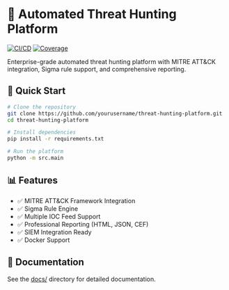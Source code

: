 # 🎯 Automated Threat Hunting Platform

[![CI/CD](https://github.com/yourusername/threat-hunting-platform/workflows/CI%2FCD%20Pipeline/badge.svg)](https://github.com/yourusername/threat-hunting-platform/actions)
[![Coverage](https://codecov.io/gh/yourusername/threat-hunting-platform/branch/main/graph/badge.svg)](https://codecov.io/gh/yourusername/threat-hunting-platform)

Enterprise-grade automated threat hunting platform with MITRE ATT&CK integration, Sigma rule support, and comprehensive reporting.

## 🚀 Quick Start

```bash
# Clone the repository
git clone https://github.com/yourusername/threat-hunting-platform.git
cd threat-hunting-platform

# Install dependencies
pip install -r requirements.txt

# Run the platform
python -m src.main
```

## 📊 Features

- ✅ MITRE ATT&CK Framework Integration
- ✅ Sigma Rule Engine
- ✅ Multiple IOC Feed Support
- ✅ Professional Reporting (HTML, JSON, CEF)
- ✅ SIEM Integration Ready
- ✅ Docker Support

## 📖 Documentation

See the [docs/](docs/) directory for detailed documentation.